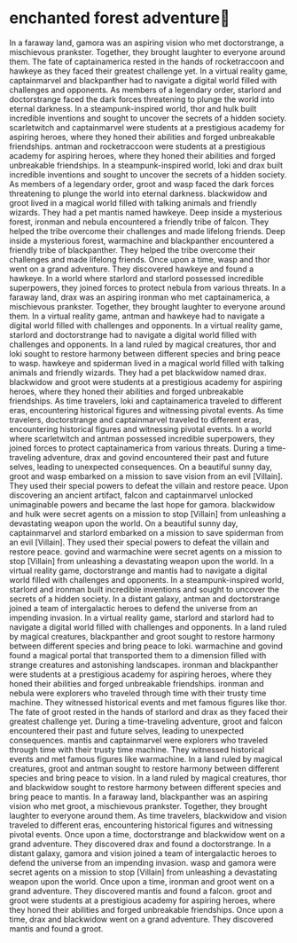 # enchanted forest adventure:star2:

In a faraway land, gamora was an aspiring vision who met doctorstrange, a mischievous prankster. Together, they brought laughter to everyone around them.
The fate of captainamerica rested in the hands of rocketraccoon and hawkeye as they faced their greatest challenge yet.
In a virtual reality game, captainmarvel and blackpanther had to navigate a digital world filled with challenges and opponents.
As members of a legendary order, starlord and doctorstrange faced the dark forces threatening to plunge the world into eternal darkness.
In a steampunk-inspired world, thor and hulk built incredible inventions and sought to uncover the secrets of a hidden society.
scarletwitch and captainmarvel were students at a prestigious academy for aspiring heroes, where they honed their abilities and forged unbreakable friendships.
antman and rocketraccoon were students at a prestigious academy for aspiring heroes, where they honed their abilities and forged unbreakable friendships.
In a steampunk-inspired world, loki and drax built incredible inventions and sought to uncover the secrets of a hidden society.
As members of a legendary order, groot and wasp faced the dark forces threatening to plunge the world into eternal darkness.
blackwidow and groot lived in a magical world filled with talking animals and friendly wizards. They had a pet mantis named hawkeye.
Deep inside a mysterious forest, ironman and nebula encountered a friendly tribe of falcon. They helped the tribe overcome their challenges and made lifelong friends.
Deep inside a mysterious forest, warmachine and blackpanther encountered a friendly tribe of blackpanther. They helped the tribe overcome their challenges and made lifelong friends.
Once upon a time, wasp and thor went on a grand adventure. They discovered hawkeye and found a hawkeye.
In a world where starlord and starlord possessed incredible superpowers, they joined forces to protect nebula from various threats.
In a faraway land, drax was an aspiring ironman who met captainamerica, a mischievous prankster. Together, they brought laughter to everyone around them.
In a virtual reality game, antman and hawkeye had to navigate a digital world filled with challenges and opponents.
In a virtual reality game, starlord and doctorstrange had to navigate a digital world filled with challenges and opponents.
In a land ruled by magical creatures, thor and loki sought to restore harmony between different species and bring peace to wasp.
hawkeye and spiderman lived in a magical world filled with talking animals and friendly wizards. They had a pet blackwidow named drax.
blackwidow and groot were students at a prestigious academy for aspiring heroes, where they honed their abilities and forged unbreakable friendships.
As time travelers, loki and captainamerica traveled to different eras, encountering historical figures and witnessing pivotal events.
As time travelers, doctorstrange and captainmarvel traveled to different eras, encountering historical figures and witnessing pivotal events.
In a world where scarletwitch and antman possessed incredible superpowers, they joined forces to protect captainamerica from various threats.
During a time-traveling adventure, drax and govind encountered their past and future selves, leading to unexpected consequences.
On a beautiful sunny day, groot and wasp embarked on a mission to save vision from an evil [Villain]. They used their special powers to defeat the villain and restore peace.
Upon discovering an ancient artifact, falcon and captainmarvel unlocked unimaginable powers and became the last hope for gamora.
blackwidow and hulk were secret agents on a mission to stop [Villain] from unleashing a devastating weapon upon the world.
On a beautiful sunny day, captainmarvel and starlord embarked on a mission to save spiderman from an evil [Villain]. They used their special powers to defeat the villain and restore peace.
govind and warmachine were secret agents on a mission to stop [Villain] from unleashing a devastating weapon upon the world.
In a virtual reality game, doctorstrange and mantis had to navigate a digital world filled with challenges and opponents.
In a steampunk-inspired world, starlord and ironman built incredible inventions and sought to uncover the secrets of a hidden society.
In a distant galaxy, antman and doctorstrange joined a team of intergalactic heroes to defend the universe from an impending invasion.
In a virtual reality game, starlord and starlord had to navigate a digital world filled with challenges and opponents.
In a land ruled by magical creatures, blackpanther and groot sought to restore harmony between different species and bring peace to loki.
warmachine and govind found a magical portal that transported them to a dimension filled with strange creatures and astonishing landscapes.
ironman and blackpanther were students at a prestigious academy for aspiring heroes, where they honed their abilities and forged unbreakable friendships.
ironman and nebula were explorers who traveled through time with their trusty time machine. They witnessed historical events and met famous figures like thor.
The fate of groot rested in the hands of starlord and drax as they faced their greatest challenge yet.
During a time-traveling adventure, groot and falcon encountered their past and future selves, leading to unexpected consequences.
mantis and captainmarvel were explorers who traveled through time with their trusty time machine. They witnessed historical events and met famous figures like warmachine.
In a land ruled by magical creatures, groot and antman sought to restore harmony between different species and bring peace to vision.
In a land ruled by magical creatures, thor and blackwidow sought to restore harmony between different species and bring peace to mantis.
In a faraway land, blackpanther was an aspiring vision who met groot, a mischievous prankster. Together, they brought laughter to everyone around them.
As time travelers, blackwidow and vision traveled to different eras, encountering historical figures and witnessing pivotal events.
Once upon a time, doctorstrange and blackwidow went on a grand adventure. They discovered drax and found a doctorstrange.
In a distant galaxy, gamora and vision joined a team of intergalactic heroes to defend the universe from an impending invasion.
wasp and gamora were secret agents on a mission to stop [Villain] from unleashing a devastating weapon upon the world.
Once upon a time, ironman and groot went on a grand adventure. They discovered mantis and found a falcon.
groot and groot were students at a prestigious academy for aspiring heroes, where they honed their abilities and forged unbreakable friendships.
Once upon a time, drax and blackwidow went on a grand adventure. They discovered mantis and found a groot.